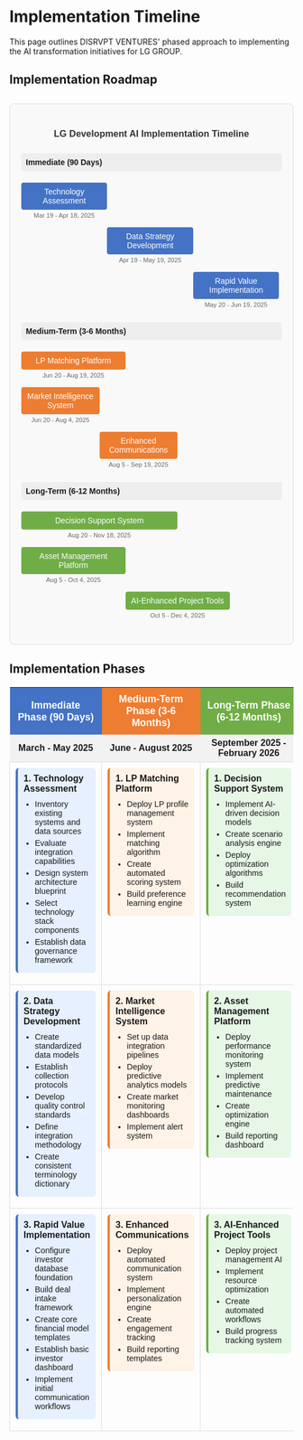# Implementation Timeline

This page outlines DISRVPT VENTURES' phased approach to implementing the AI transformation initiatives for LG GROUP.

## Implementation Roadmap

<div class="gantt-chart">
  <h3 class="gantt-title">LG Development AI Implementation Timeline</h3>
  
  <div class="gantt-section">
    <div class="section-title">Immediate (90 Days)</div>
    <div class="gantt-tasks">
      <div class="gantt-task" style="margin-left: 0%; width: 33%;">
        <div class="task-bar immediate">Technology Assessment</div>
        <div class="task-date">Mar 19 - Apr 18, 2025</div>
      </div>
      <div class="gantt-task" style="margin-left: 33%; width: 33%;">
        <div class="task-bar immediate">Data Strategy Development</div>
        <div class="task-date">Apr 19 - May 19, 2025</div>
      </div>
      <div class="gantt-task" style="margin-left: 66%; width: 33%;">
        <div class="task-bar immediate">Rapid Value Implementation</div>
        <div class="task-date">May 20 - Jun 19, 2025</div>
      </div>
    </div>
  </div>
  
  <div class="gantt-section">
    <div class="section-title">Medium-Term (3-6 Months)</div>
    <div class="gantt-tasks">
      <div class="gantt-task" style="margin-left: 0%; width: 40%;">
        <div class="task-bar medium">LP Matching Platform</div>
        <div class="task-date">Jun 20 - Aug 19, 2025</div>
      </div>
      <div class="gantt-task" style="margin-left: 0%; width: 30%;">
        <div class="task-bar medium">Market Intelligence System</div>
        <div class="task-date">Jun 20 - Aug 4, 2025</div>
      </div>
      <div class="gantt-task" style="margin-left: 30%; width: 30%;">
        <div class="task-bar medium">Enhanced Communications</div>
        <div class="task-date">Aug 5 - Sep 19, 2025</div>
      </div>
    </div>
  </div>
  
  <div class="gantt-section">
    <div class="section-title">Long-Term (6-12 Months)</div>
    <div class="gantt-tasks">
      <div class="gantt-task" style="margin-left: 0%; width: 60%;">
        <div class="task-bar long">Decision Support System</div>
        <div class="task-date">Aug 20 - Nov 18, 2025</div>
      </div>
      <div class="gantt-task" style="margin-left: 0%; width: 40%;">
        <div class="task-bar long">Asset Management Platform</div>
        <div class="task-date">Aug 5 - Oct 4, 2025</div>
      </div>
      <div class="gantt-task" style="margin-left: 40%; width: 40%;">
        <div class="task-bar long">AI-Enhanced Project Tools</div>
        <div class="task-date">Oct 5 - Dec 4, 2025</div>
      </div>
    </div>
  </div>
</div>

<style>
.gantt-chart {
  font-family: Arial, sans-serif;
  margin: 30px 0;
  padding: 20px;
  border: 1px solid #ddd;
  border-radius: 8px;
  background-color: #f9f9f9;
}

.gantt-title {
  text-align: center;
  margin-bottom: 25px;
  color: #333;
}

.gantt-section {
  margin-bottom: 25px;
}

.section-title {
  font-weight: bold;
  padding: 8px;
  background-color: #eee;
  border-radius: 4px;
  margin-bottom: 10px;
}

.gantt-tasks {
  position: relative;
  padding-top: 10px;
}

.gantt-task {
  position: relative;
  margin-bottom: 15px;
}

.task-bar {
  padding: 8px;
  border-radius: 4px;
  text-align: center;
  color: white;
  font-weight: 500;
}

.task-bar.immediate {
  background-color: #4472C4;
}

.task-bar.medium {
  background-color: #ED7D31;
}

.task-bar.long {
  background-color: #70AD47;
}

.task-date {
  font-size: 0.8em;
  color: #666;
  margin-top: 4px;
  text-align: center;
}
</style>

## Implementation Phases

<table class="timeline-table">
  <tr>
    <th class="phase-header phase1">Immediate Phase (90 Days)</th>
    <th class="phase-header phase2">Medium-Term Phase (3-6 Months)</th>
    <th class="phase-header phase3">Long-Term Phase (6-12 Months)</th>
  </tr>
  <tr>
    <td class="phase-period">March - May 2025</td>
    <td class="phase-period">June - August 2025</td>
    <td class="phase-period">September 2025 - February 2026</td>
  </tr>
  <tr>
    <td class="phase-content">
      <div class="initiative phase1">
        <h4>1. Technology Assessment</h4>
        <ul>
          <li>Inventory existing systems and data sources</li>
          <li>Evaluate integration capabilities</li>
          <li>Design system architecture blueprint</li>
          <li>Select technology stack components</li>
          <li>Establish data governance framework</li>
        </ul>
      </div>
    </td>
    <td class="phase-content">
      <div class="initiative phase2">
        <h4>1. LP Matching Platform</h4>
        <ul>
          <li>Deploy LP profile management system</li>
          <li>Implement matching algorithm</li>
          <li>Create automated scoring system</li>
          <li>Build preference learning engine</li>
        </ul>
      </div>
    </td>
    <td class="phase-content">
      <div class="initiative phase3">
        <h4>1. Decision Support System</h4>
        <ul>
          <li>Implement AI-driven decision models</li>
          <li>Create scenario analysis engine</li>
          <li>Deploy optimization algorithms</li>
          <li>Build recommendation system</li>
        </ul>
      </div>
    </td>
  </tr>
  <tr>
    <td class="phase-content">
      <div class="initiative phase1">
        <h4>2. Data Strategy Development</h4>
        <ul>
          <li>Create standardized data models</li>
          <li>Establish collection protocols</li>
          <li>Develop quality control standards</li>
          <li>Define integration methodology</li>
          <li>Create consistent terminology dictionary</li>
        </ul>
      </div>
    </td>
    <td class="phase-content">
      <div class="initiative phase2">
        <h4>2. Market Intelligence System</h4>
        <ul>
          <li>Set up data integration pipelines</li>
          <li>Deploy predictive analytics models</li>
          <li>Create market monitoring dashboards</li>
          <li>Implement alert system</li>
        </ul>
      </div>
    </td>
    <td class="phase-content">
      <div class="initiative phase3">
        <h4>2. Asset Management Platform</h4>
        <ul>
          <li>Deploy performance monitoring system</li>
          <li>Implement predictive maintenance</li>
          <li>Create optimization engine</li>
          <li>Build reporting dashboard</li>
        </ul>
      </div>
    </td>
  </tr>
  <tr>
    <td class="phase-content">
      <div class="initiative phase1">
        <h4>3. Rapid Value Implementation</h4>
        <ul>
          <li>Configure investor database foundation</li>
          <li>Build deal intake framework</li>
          <li>Create core financial model templates</li>
          <li>Establish basic investor dashboard</li>
          <li>Implement initial communication workflows</li>
        </ul>
      </div>
    </td>
    <td class="phase-content">
      <div class="initiative phase2">
        <h4>3. Enhanced Communications</h4>
        <ul>
          <li>Deploy automated communication system</li>
          <li>Implement personalization engine</li>
          <li>Create engagement tracking</li>
          <li>Build reporting templates</li>
        </ul>
      </div>
    </td>
    <td class="phase-content">
      <div class="initiative phase3">
        <h4>3. AI-Enhanced Project Tools</h4>
        <ul>
          <li>Deploy project management AI</li>
          <li>Implement resource optimization</li>
          <li>Create automated workflows</li>
          <li>Build progress tracking system</li>
        </ul>
      </div>
    </td>
  </tr>
</table>

<style>
.timeline-table {
  width: 100%;
  border-collapse: collapse;
  border-spacing: 0;
  margin: 20px 0;
  font-family: Arial, sans-serif;
}

.phase-header {
  padding: 10px;
  text-align: center;
  font-weight: bold;
  font-size: 1.1rem;
  color: white;
}

.phase-header.phase1 {
  background-color: #4472C4;
}

.phase-header.phase2 {
  background-color: #ED7D31;
}

.phase-header.phase3 {
  background-color: #70AD47;
}

.phase-period {
  background-color: #f2f2f2;
  text-align: center;
  padding: 6px;
  font-weight: bold;
  border-bottom: 1px solid #ddd;
}

.phase-content {
  vertical-align: top;
  padding: 10px;
  border: 1px solid #ddd;
}

.initiative {
  padding: 10px;
  border-radius: 6px;
  margin-bottom: 10px;
}

.initiative.phase1 {
  background-color: #e6f0ff;
  border-left: 4px solid #4472C4;
}

.initiative.phase2 {
  background-color: #fff2e6;
  border-left: 4px solid #ED7D31;
}

.initiative.phase3 {
  background-color: #e6f7e6;
  border-left: 4px solid #70AD47;
}

.initiative h4 {
  margin-top: 0;
  margin-bottom: 10px;
  font-size: 1rem;
}

.initiative ul {
  margin: 0;
  padding-left: 20px;
}

.initiative li {
  margin-bottom: 5px;
  font-size: 0.9rem;
}

@media (max-width: 768px) {
  .timeline-table {
    display: block;
    overflow-x: auto;
  }

  .phase-content {
    min-width: 250px;
  }
}
</style>